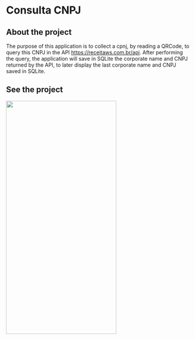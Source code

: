 # Consulta CNPJ


## About the project

The purpose of this application is to collect a cpnj, by reading a QRCode, to query this CNPJ in the API https://receitaws.com.br/api.
After performing the query, the application will save in SQLite the corporate name and CNPJ returned by the API, to later display the last corporate name and CNPJ saved in SQLite.


## See the project

<img src="https://i.picasion.com/pic90/af4ff14c0762422f7c4dc48f6275939d.gif" width="300" height="633" border="0"/>
